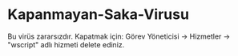Kapanmayan-Saka-Virusu
======================

Bu virüs zararsızdır. Kapatmak için: Görev Yöneticisi -> Hizmetler -> "wscript" adlı hizmeti  delete ediniz.
